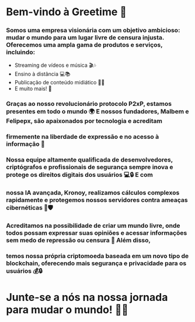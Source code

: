#   Bem-vindo à Greetime 🚀
### Somos uma empresa visionária com um objetivo ambicioso: mudar o mundo para um lugar livre de censura injusta. Oferecemos uma ampla gama de produtos e serviços, incluindo:

* Streaming de vídeos e música 🎬🎶
* Ensino à distância 💻📚
* Publicação de conteúdo midiático 📰🎥
* E muito mais! 🚀
 
### Graças ao nosso revolucionário protocolo P2xP, estamos presentes em todo o mundo 🌍 E nossos fundadores, Malbem e Felipepx, são apaixonados por tecnologia e acreditam 
### firmemente na liberdade de expressão e no acesso à informação 💪

### Nossa equipe altamente qualificada de desenvolvedores, criptógrafos e profissionais de segurança sempre inova e protege os direitos digitais dos usuários 💻🔒 E com 
### nossa IA avançada, Kronoy, realizamos cálculos complexos rapidamente e protegemos nossos servidores contra ameaças cibernéticas 🤖🛡️

### Acreditamos na possibilidade de criar um mundo livre, onde todos possam expressar suas opiniões e acessar informações sem medo de repressão ou censura 🌈 Além disso, 
### temos nossa própria criptomoeda baseada em um novo tipo de blockchain, oferecendo mais segurança e privacidade para os usuários 💰🔒

# Junte-se a nós na nossa jornada para mudar o mundo! 💪🚀
